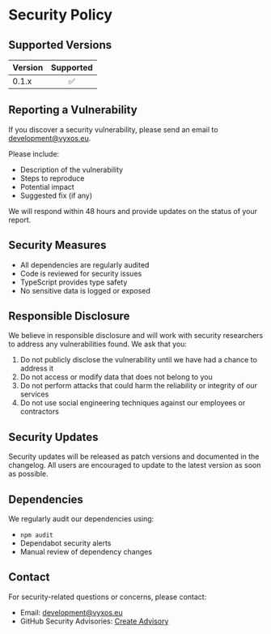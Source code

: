 # Security Policy

## Supported Versions

| Version | Supported          |
| :------- | :------------------: |
| 0.1.x   | ✅                 |

## Reporting a Vulnerability

If you discover a security vulnerability, please send an email to [development@vyxos.eu](mailto:development@vyxos.eu).

Please include:
- Description of the vulnerability
- Steps to reproduce
- Potential impact
- Suggested fix (if any)

We will respond within 48 hours and provide updates on the status of your report.

## Security Measures

- All dependencies are regularly audited
- Code is reviewed for security issues
- TypeScript provides type safety
- No sensitive data is logged or exposed

## Responsible Disclosure

We believe in responsible disclosure and will work with security researchers to address any vulnerabilities found. We ask that you:

1. Do not publicly disclose the vulnerability until we have had a chance to address it
2. Do not access or modify data that does not belong to you
3. Do not perform attacks that could harm the reliability or integrity of our services
4. Do not use social engineering techniques against our employees or contractors

## Security Updates

Security updates will be released as patch versions and documented in the changelog. All users are encouraged to update to the latest version as soon as possible.

## Dependencies

We regularly audit our dependencies using:
- `npm audit`
- Dependabot security alerts
- Manual review of dependency changes

## Contact

For security-related questions or concerns, please contact:
- Email: [development@vyxos.eu](mailto:development@vyxos.eu)
- GitHub Security Advisories: [Create Advisory](https://github.com/vyxos/astro-i18next/security/advisories/new)